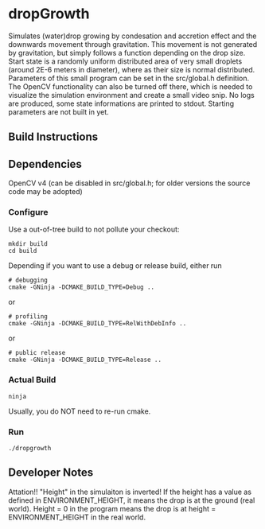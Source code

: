# dropGrowth

Simulates (water)drop growing by condesation and accretion effect and the downwards movement through gravitation. This movement is not generated by gravitation, but simply follows a function depending on the drop size.
Start state is a randomly uniform distributed area of very small droplets (around 2E-6 meters in diameter), where as their size is normal distributed. Parameters of this small program can be set in the src/global.h definition. The OpenCV functionality can also be turned off there, which is needed to visualize the simulation environment and create a small video snip. No logs are produced, some state informations are printed to stdout. Starting parameters are not built in yet.

## Build Instructions

## Dependencies
OpenCV v4 (can be disabled in src/global.h; for older versions the source code may be adopted)

### Configure
Use a out-of-tree build to not pollute your checkout:
```
mkdir build
cd build
```

Depending if you want to use a debug or release build, either run

```
# debugging
cmake -GNinja -DCMAKE_BUILD_TYPE=Debug ..
```

or

```
# profiling
cmake -GNinja -DCMAKE_BUILD_TYPE=RelWithDebInfo ..
```

or

```
# public release
cmake -GNinja -DCMAKE_BUILD_TYPE=Release ..
```

### Actual Build
```
ninja
```
Usually, you do NOT need to re-run cmake.

### Run
```
./dropgrowth
```

## Developer Notes
Attation!!
"Height" in the simulaiton is inverted! If the height has a value as defined in ENVIRONMENT_HEIGHT, it means the drop is at the ground (real world). Height = 0 in the program means the drop is at height = ENVIRONMENT_HEIGHT in the real world.
